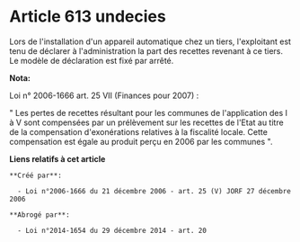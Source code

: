 # Article 613 undecies

Lors de l'installation d'un appareil automatique chez un tiers, l'exploitant est tenu de déclarer à l'administration la part
des recettes revenant à ce tiers. Le modèle de déclaration est fixé par arrêté.

**Nota:**

Loi n° 2006-1666 art. 25 VII (Finances pour 2007) : 

" Les pertes de recettes résultant pour les communes de l'application des I à V sont compensées par un prélèvement sur les
recettes de l'Etat au titre de la compensation d'exonérations relatives à la fiscalité locale. Cette compensation est égale
au produit perçu en 2006 par les communes ".

**Liens relatifs à cet article**

	**Créé par**:

	  - Loi n°2006-1666 du 21 décembre 2006 - art. 25 (V) JORF 27 décembre 2006

	**Abrogé par**:

	  - Loi n°2014-1654 du 29 décembre 2014 - art. 20
